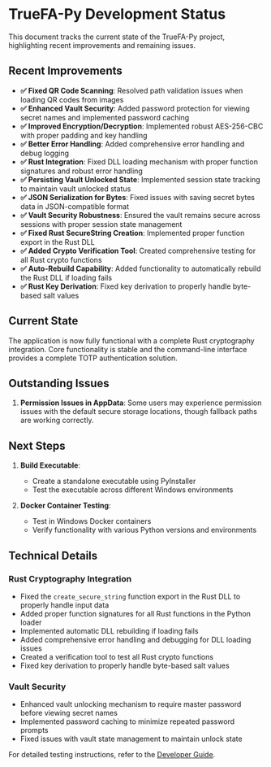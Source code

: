 # TrueFA-Py Development Status

This document tracks the current state of the TrueFA-Py project, highlighting recent improvements and remaining issues.

## Recent Improvements

- **✅ Fixed QR Code Scanning**: Resolved path validation issues when loading QR codes from images
- **✅ Enhanced Vault Security**: Added password protection for viewing secret names and implemented password caching
- **✅ Improved Encryption/Decryption**: Implemented robust AES-256-CBC with proper padding and key handling
- **✅ Better Error Handling**: Added comprehensive error handling and debug logging
- **✅ Rust Integration**: Fixed DLL loading mechanism with proper function signatures and robust error handling
- **✅ Persisting Vault Unlocked State**: Implemented session state tracking to maintain vault unlocked status
- **✅ JSON Serialization for Bytes**: Fixed issues with saving secret bytes data in JSON-compatible format
- **✅ Vault Security Robustness**: Ensured the vault remains secure across sessions with proper session state management
- **✅ Fixed Rust SecureString Creation**: Implemented proper function export in the Rust DLL
- **✅ Added Crypto Verification Tool**: Created comprehensive testing for all Rust crypto functions
- **✅ Auto-Rebuild Capability**: Added functionality to automatically rebuild the Rust DLL if loading fails
- **✅ Rust Key Derivation**: Fixed key derivation to properly handle byte-based salt values

## Current State

The application is now fully functional with a complete Rust cryptography integration. Core functionality is stable and the command-line interface provides a complete TOTP authentication solution.

## Outstanding Issues

1. **Permission Issues in AppData**: Some users may experience permission issues with the default secure storage locations, though fallback paths are working correctly.

## Next Steps

1. **Build Executable**:
   - Create a standalone executable using PyInstaller
   - Test the executable across different Windows environments

2. **Docker Container Testing**:
   - Test in Windows Docker containers
   - Verify functionality with various Python versions and environments

## Technical Details

### Rust Cryptography Integration
- Fixed the `create_secure_string` function export in the Rust DLL to properly handle input data
- Added proper function signatures for all Rust functions in the Python loader
- Implemented automatic DLL rebuilding if loading fails
- Added comprehensive error handling and debugging for DLL loading issues
- Created a verification tool to test all Rust crypto functions
- Fixed key derivation to properly handle byte-based salt values

### Vault Security
- Enhanced vault unlocking mechanism to require master password before viewing secret names
- Implemented password caching to minimize repeated password prompts
- Fixed issues with vault state management to maintain unlock state

For detailed testing instructions, refer to the [Developer Guide](DEVELOPER_GUIDE.md). 
